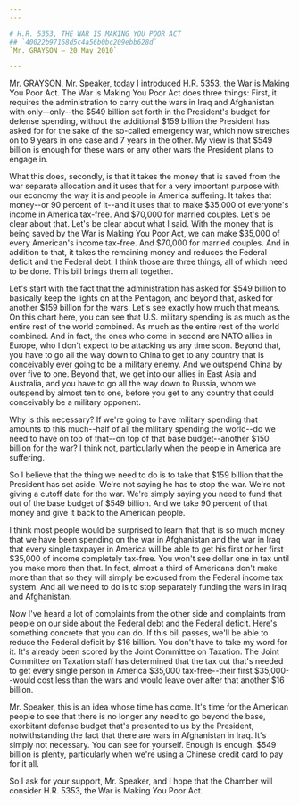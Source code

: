 ```yaml
---
---

# H.R. 5353, THE WAR IS MAKING YOU POOR ACT
## `40022b97168d5c4a56b0bc209ebb628d`
`Mr. GRAYSON — 20 May 2010`

---
```



Mr. GRAYSON. Mr. Speaker, today I introduced H.R. 5353, the War is 
Making You Poor Act. The War is Making You Poor Act does three things: 
First, it requires the administration to carry out the wars in Iraq and 
Afghanistan with only--only--the $549 billion set forth in the 
President's budget for defense spending, without the additional $159 
billion the President has asked for for the sake of the so-called 
emergency war, which now stretches on to 9 years in one case and 7 
years in the other. My view is that $549 billion is enough for these 
wars or any other wars the President plans to engage in.

What this does, secondly, is that it takes the money that is saved 
from the war separate allocation and it uses that for a very important 
purpose with our economy the way it is and people in America suffering. 
It takes that money--or 90 percent of it--and it uses that to make 
$35,000 of everyone's income in America tax-free. And $70,000 for 
married couples. Let's be clear about that. Let's be clear about what I 
said. With the money that is being saved by the War is Making You Poor 
Act, we can make $35,000 of every American's income tax-free. And 
$70,000 for married couples. And in addition to that, it takes the 
remaining money and reduces the Federal deficit and the Federal debt. I 
think those are three things, all of which need to be done. This bill 
brings them all together.

Let's start with the fact that the administration has asked for $549 
billion to basically keep the lights on at the Pentagon, and beyond 
that, asked for another $159 billion for the wars. Let's see exactly 
how much that means. On this chart here, you can see that U.S. military 
spending is as much as the entire rest of the world combined. As much 
as the entire rest of the world combined. And in fact, the ones who 
come in second are NATO allies in Europe, who I don't expect to be 
attacking us any time soon. Beyond that, you have to go all the way 
down to China to get to any country that is conceivably ever going to 
be a military enemy. And we outspend China by over five to one. Beyond 
that, we get into our allies in East Asia and Australia, and you have 
to go all the way down to Russia, whom we outspend by almost ten to 
one, before you get to any country that could conceivably be a military 
opponent.

Why is this necessary? If we're going to have military spending that 
amounts to this much--half of all the military spending the world--do 
we need to have on top of that--on top of that base budget--another 
$150 billion for the war? I think not, particularly when the people in 
America are suffering.

So I believe that the thing we need to do is to take that $159 
billion that the President has set aside. We're not saying he has to 
stop the war. We're not giving a cutoff date for the war. We're simply 
saying you need to fund that out of the base budget of $549 billion. 
And we take 90 percent of that money and give it back to the American 
people.

I think most people would be surprised to learn that that is so much 
money that we have been spending on the war in Afghanistan and the war 
in Iraq that every single taxpayer in America will be able to get his 
first or her first $35,000 of income completely tax-free. You won't see 
dollar one in tax until you make more than that. In fact, almost a 
third of Americans don't make more than that so they will simply be 
excused from the Federal income tax system. And all we need to do is to 
stop separately funding the wars in Iraq and Afghanistan.

Now I've heard a lot of complaints from the other side and complaints 
from people on our side about the Federal debt and the Federal deficit. 
Here's something concrete that you can do. If this bill passes, we'll 
be able to reduce the Federal deficit by $16 billion. You don't have to 
take my word for it. It's already been scored by the Joint Committee on 
Taxation. The Joint Committee on Taxation staff has determined that the 
tax cut that's needed to get every single person in America $35,000 
tax-free--their first $35,000--would cost less than the wars and would 
leave over after that another $16 billion.

Mr. Speaker, this is an idea whose time has come. It's time for the 
American people to see that there is no longer any need to go beyond 
the base, exorbitant defense budget that's presented to us by the 
President, notwithstanding the fact that there are wars in Afghanistan 
in Iraq. It's simply not necessary. You can see for yourself. Enough is 
enough. $549 billion is plenty, particularly when we're using a Chinese 
credit card to pay for it all.

So I ask for your support, Mr. Speaker, and I hope that the Chamber 
will consider H.R. 5353, the War is Making You Poor Act.
